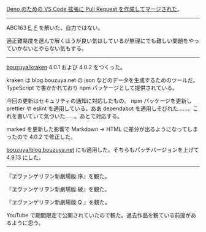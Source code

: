[Deno のための VS Code 拡張に Pull Request を作成してマージされた](https://github.com/axetroy/vscode-deno/pull/158)。

---

ABC163 [E](https://atcoder.jp/contests/abc163/submissions/12282415), [F](https://atcoder.jp/contests/abc163/submissions/12285313) を解いた。自力ではない。

適正難易度を選んで解くほうが良い気はしているが無理にでも難しい問題をやっていかないとやらない気もする。

---

[bouzuya/kraken][] 4.0.1 および 4.0.2 をつくった。

kraken は blog.bouzuya.net の json などのデータを生成するためのツールだ。 TypeScript で書かかれており npm パッケージとして提供されている。

今回の更新はセキュリティの通知に対応したもの。 npm パッケージを更新し prettier や eslint を適用している。ああ dependabot を適用しそびれた……。これを書いていて気づいた……。あとで対応する。

marked を更新した影響で Markdown -> HTML に差分が出るようになってしまったので 4.0.2 で修正した。

[bouzuya/blog.bouzuya.net][] にも適用した。そちらもパッチバージョンを上げて 4.9.13 にした。

---

『ヱヴァンゲリヲン新劇場版:序』を観た。

『ヱヴァンゲリヲン新劇場版:破』を観た。

『ヱヴァンゲリヲン新劇場版:Q 』を観た。

YouTube で期間限定で公開されていたので観た。過去作品を観ている前提があるように思う。

[bouzuya/kraken]: https://github.com/bouzuya/kraken
[bouzuya/blog.bouzuya.net]: https://github.com/bouzuya/blog.bouzuya.net
